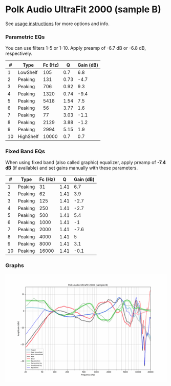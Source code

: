 # Polk Audio UltraFit 2000 (sample B)
See [usage instructions](https://github.com/jaakkopasanen/AutoEq#usage) for more options and info.

### Parametric EQs
You can use filters 1-5 or 1-10. Apply preamp of -6.7 dB or -6.8 dB, respectively.

|   # | Type      |   Fc (Hz) |    Q |   Gain (dB) |
|-----|-----------|-----------|------|-------------|
|   1 | LowShelf  |       105 | 0.7  |         6.8 |
|   2 | Peaking   |       131 | 0.73 |        -4.7 |
|   3 | Peaking   |       706 | 0.92 |         9.3 |
|   4 | Peaking   |      1320 | 0.74 |        -9.4 |
|   5 | Peaking   |      5418 | 1.54 |         7.5 |
|   6 | Peaking   |        56 | 3.77 |         1.6 |
|   7 | Peaking   |        77 | 3.03 |        -1.1 |
|   8 | Peaking   |      2129 | 3.88 |        -1.2 |
|   9 | Peaking   |      2994 | 5.15 |         1.9 |
|  10 | HighShelf |     10000 | 0.7  |         0.7 |

### Fixed Band EQs
When using fixed band (also called graphic) equalizer, apply preamp of **-7.4 dB** (if available) and set gains manually with these parameters.

|   # | Type    |   Fc (Hz) |    Q |   Gain (dB) |
|-----|---------|-----------|------|-------------|
|   1 | Peaking |        31 | 1.41 |         6.7 |
|   2 | Peaking |        62 | 1.41 |         3.9 |
|   3 | Peaking |       125 | 1.41 |        -2.7 |
|   4 | Peaking |       250 | 1.41 |        -2.7 |
|   5 | Peaking |       500 | 1.41 |         5.4 |
|   6 | Peaking |      1000 | 1.41 |        -1   |
|   7 | Peaking |      2000 | 1.41 |        -7.6 |
|   8 | Peaking |      4000 | 1.41 |         5   |
|   9 | Peaking |      8000 | 1.41 |         3.1 |
|  10 | Peaking |     16000 | 1.41 |        -0.1 |

### Graphs
![](./Polk%20Audio%20UltraFit%202000%20(sample%20B).png)
